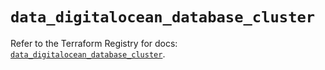 # `data_digitalocean_database_cluster`

Refer to the Terraform Registry for docs: [`data_digitalocean_database_cluster`](https://registry.terraform.io/providers/digitalocean/digitalocean/2.49.2/docs/data-sources/database_cluster).
